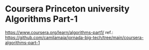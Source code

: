# Coursera Princeton university Algorithms Part-1
https://www.coursera.org/learn/algorithms-part1/
ref.: https://github.com/camilamaia/jornada-big-tech/tree/main/coursera-algorithms-part-1
